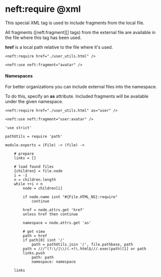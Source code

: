 neft:require @xml
============

This special *XML* tag is used to include fragments from the local file.

All fragments ([neft:fragment][] tags) from the external file 
are available in the file where this tag has been used.

**href** is a local path relative to the file where it's used.

```
<neft:require href="./user_utils.html" />

<neft:use neft:fragment="avatar" />
```

#### Namespaces

For better organizations you can include external files into the namespace.

To do this, specify an **as** attribute.
Included fragments will be available under the given namespace.

```
<neft:require href="./user_utils.html" as="user" />

<neft:use neft:fragment="user:avatar" />
```

	'use strict'

	pathUtils = require 'path'

	module.exports = (File) -> (file) ->

		# prepare
		links = []

		# load found files
		{children} = file.node
		i = -1
		n = children.length
		while ++i < n
			node = children[i]

			if node.name isnt "#{File.HTML_NS}:require"
				continue

			href = node.attrs.get 'href'
			unless href then continue

			namespace = node.attrs.get 'as'

			# get view
			path = href
			if path[0] isnt '/'
				path = pathUtils.join '/', file.pathbase, path
			path = ///^(?:\/|\\)(.+)\.html$///.exec(path)[1] or path
			links.push
				path: path
				namespace: namespace

		links
